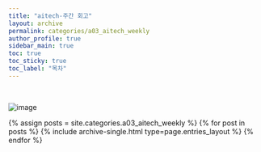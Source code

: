 ```yaml
---
title: "aitech-주간 회고"
layout: archive
permalink: categories/a03_aitech_weekly
author_profile: true
sidebar_main: true
toc: true
toc_sticky: true
toc_label: "목차"
---
```


<br>

![image](../../../image/aitech.png)


{% assign posts = site.categories.a03_aitech_weekly %}
{% for post in posts %} {% include archive-single.html type=page.entries_layout %} {% endfor %}